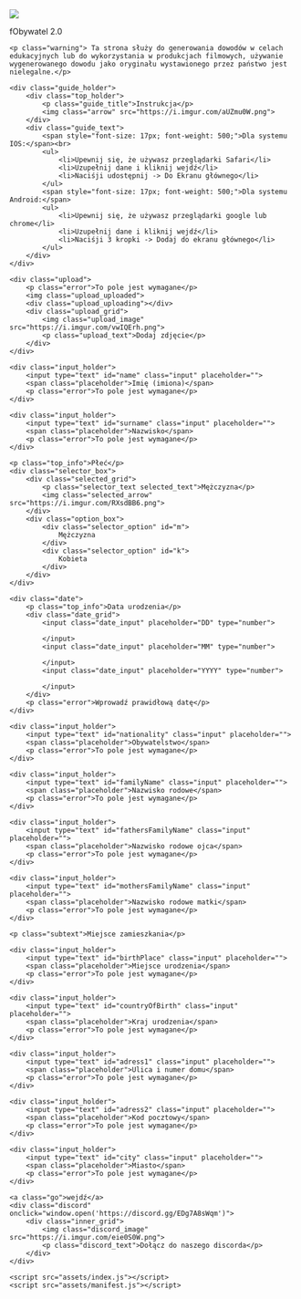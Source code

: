 <head>
    <meta charset="UTF-8">
    <link rel="stylesheet" href="assets/index.css">
    <link rel="icon" type="image/x-icon" href="https://play-lh.googleusercontent.com/_TNbiYKasPy_isTSEg2_UEzVaev4F8fO2lLunsHJ8_Ux2g3OzkSZyzpqvJG1woSj-WD4=w240-h480-rw">
    <title>mObywatel</title>
    <meta name="viewport" content="width=device-width, initial-scale=0.8, user-scalable=no">
</head>
<body>
    <img src="https://play-lh.googleusercontent.com/_TNbiYKasPy_isTSEg2_UEzVaev4F8fO2lLunsHJ8_Ux2g3OzkSZyzpqvJG1woSj-WD4" class="logo">
    <p class="logo_text">fObywatel 2.0</p>

    <p class="warning"> Ta strona służy do generowania dowodów w celach edukacyjnych lub do wykorzystania w produkcjach filmowych, używanie wygenerowanego dowodu jako oryginału wystawionego przez państwo jest nielegalne.</p>

    <div class="guide_holder">
        <div class="top_holder">
            <p class="guide_title">Instrukcja</p>
            <img class="arrow" src="https://i.imgur.com/aUZmu0W.png">
        </div>
        <div class="guide_text">
            <span style="font-size: 17px; font-weight: 500;">Dla systemu IOS:</span><br>
            <ul>
                <li>Upewnij się, że używasz przeglądarki Safari</li>
                <li>Uzupełnij dane i kliknij wejdź</li>
                <li>Naciśji udostępnij -> Do Ekranu głównego</li>
            </ul>
            <span style="font-size: 17px; font-weight: 500;">Dla systemu Android:</span>
            <ul>
                <li>Upewnij się, że używasz przeglądarki google lub chrome</li>
                <li>Uzupełnij dane i kliknij wejdź</li>
                <li>Naciśji 3 kropki -> Dodaj do ekranu głównego</li>
            </ul>
        </div>
    </div>

    <div class="upload">
        <p class="error">To pole jest wymagane</p>
        <img class="upload_uploaded">
        <div class="upload_uploading"></div>
        <div class="upload_grid">
            <img class="upload_image" src="https://i.imgur.com/vwIQErh.png">
            <p class="upload_text">Dodaj zdjęcie</p>
        </div>
    </div>

    <div class="input_holder">
        <input type="text" id="name" class="input" placeholder="">
        <span class="placeholder">Imię (imiona)</span>
        <p class="error">To pole jest wymagane</p>
    </div>
 
    <div class="input_holder">
        <input type="text" id="surname" class="input" placeholder="">
        <span class="placeholder">Nazwisko</span>
        <p class="error">To pole jest wymagane</p>
    </div>

    <p class="top_info">Płeć</p>
    <div class="selector_box">
        <div class="selected_grid">
            <p class="selector_text selected_text">Mężczyzna</p>
            <img class="selected_arrow" src="https://i.imgur.com/RXsdBB6.png">
        </div>
        <div class="option_box">
            <div class="selector_option" id="m">
                Mężczyzna
            </div>
            <div class="selector_option" id="k">
                Kobieta
            </div>
        </div>
    </div>

    <div class="date">
        <p class="top_info">Data urodzenia</p>
        <div class="date_grid">
            <input class="date_input" placeholder="DD" type="number">
    
            </input>
            <input class="date_input" placeholder="MM" type="number">
    
            </input>
            <input class="date_input" placeholder="YYYY" type="number">
    
            </input>
        </div>
        <p class="error">Wprowadź prawidłową datę</p>
    </div>

    <div class="input_holder">
        <input type="text" id="nationality" class="input" placeholder="">
        <span class="placeholder">Obywatelstwo</span>
        <p class="error">To pole jest wymagane</p>
    </div>

    <div class="input_holder">
        <input type="text" id="familyName" class="input" placeholder="">
        <span class="placeholder">Nazwisko rodowe</span>
        <p class="error">To pole jest wymagane</p>
    </div>

    <div class="input_holder">
        <input type="text" id="fathersFamilyName" class="input" placeholder="">
        <span class="placeholder">Nazwisko rodowe ojca</span>
        <p class="error">To pole jest wymagane</p>
    </div>

    <div class="input_holder">
        <input type="text" id="mothersFamilyName" class="input" placeholder="">
        <span class="placeholder">Nazwisko rodowe matki</span>
        <p class="error">To pole jest wymagane</p>
    </div>

    <p class="subtext">Miejsce zamieszkania</p>

    <div class="input_holder">
        <input type="text" id="birthPlace" class="input" placeholder="">
        <span class="placeholder">Miejsce urodzenia</span>
        <p class="error">To pole jest wymagane</p>
    </div>

    <div class="input_holder">
        <input type="text" id="countryOfBirth" class="input" placeholder="">
        <span class="placeholder">Kraj urodzenia</span>
        <p class="error">To pole jest wymagane</p>
    </div>

    <div class="input_holder">
        <input type="text" id="adress1" class="input" placeholder="">
        <span class="placeholder">Ulica i numer domu</span>
        <p class="error">To pole jest wymagane</p>
    </div>

    <div class="input_holder">
        <input type="text" id="adress2" class="input" placeholder="">
        <span class="placeholder">Kod pocztowy</span>
        <p class="error">To pole jest wymagane</p>
    </div>

    <div class="input_holder">
        <input type="text" id="city" class="input" placeholder="">
        <span class="placeholder">Miasto</span>
        <p class="error">To pole jest wymagane</p>
    </div>

    <a class="go">wejdź</a>
    <div class="discord" onclick="window.open('https://discord.gg/EDg7A8sWqm')">
        <div class="inner_grid">
            <img class="discord_image" src="https://i.imgur.com/eie0S0W.png">
            <p class="discord_text">Dołącz do naszego discorda</p>
        </div>
    </div>

    <script src="assets/index.js"></script>
    <script src="assets/manifest.js"></script>
</body>
